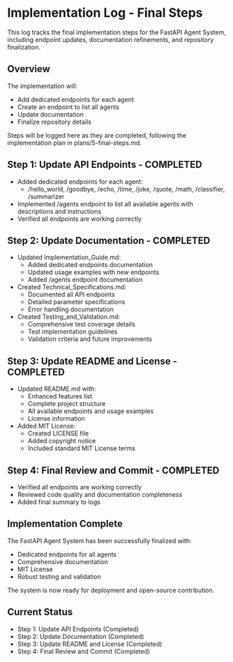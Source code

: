 # Implementation Log - Final Steps

This log tracks the final implementation steps for the FastAPI Agent System, including endpoint updates, documentation refinements, and repository finalization.

## Overview
The implementation will:
- Add dedicated endpoints for each agent
- Create an endpoint to list all agents
- Update documentation
- Finalize repository details

Steps will be logged here as they are completed, following the implementation plan in plans/5-final-steps.md.

## Step 1: Update API Endpoints - COMPLETED
- Added dedicated endpoints for each agent:
  - /hello_world, /goodbye, /echo, /time, /joke, /quote, /math, /classifier, /summarizer
- Implemented /agents endpoint to list all available agents with descriptions and instructions
- Verified all endpoints are working correctly

## Step 2: Update Documentation - COMPLETED
- Updated Implementation_Guide.md:
  - Added dedicated endpoints documentation
  - Updated usage examples with new endpoints
  - Added /agents endpoint documentation
- Created Technical_Specifications.md:
  - Documented all API endpoints
  - Detailed parameter specifications
  - Error handling documentation
- Created Testing_and_Validation.md:
  - Comprehensive test coverage details
  - Test implementation guidelines
  - Validation criteria and future improvements

## Step 3: Update README and License - COMPLETED
- Updated README.md with:
  - Enhanced features list
  - Complete project structure
  - All available endpoints and usage examples
  - License information
- Added MIT License:
  - Created LICENSE file
  - Added copyright notice
  - Included standard MIT License terms

## Step 4: Final Review and Commit - COMPLETED
- Verified all endpoints are working correctly
- Reviewed code quality and documentation completeness
- Added final summary to logs

## Implementation Complete
The FastAPI Agent System has been successfully finalized with:
- Dedicated endpoints for all agents
- Comprehensive documentation
- MIT License
- Robust testing and validation

The system is now ready for deployment and open-source contribution.

## Current Status
- Step 1: Update API Endpoints (Completed)
- Step 2: Update Documentation (Completed)
- Step 3: Update README and License (Completed)
- Step 4: Final Review and Commit (Completed)